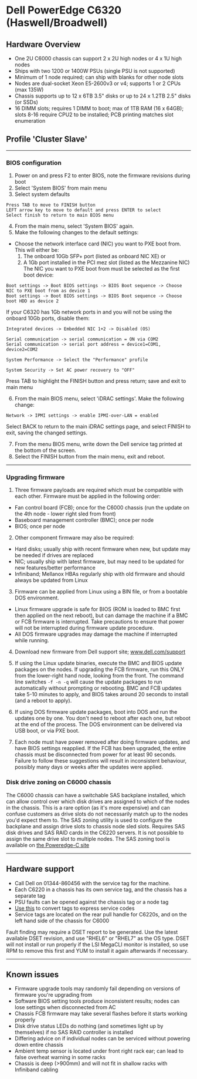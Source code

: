 # Dell PowerEdge C6320 (Haswell/Broadwell)

## Hardware Overview

 * One 2U C6000 chassis can support 2 x 2U high nodes or 4 x 1U high nodes
 * Ships with two 1200 or 1400W PSUs (single PSU is not supported)
 * Minimum of 1 node required; can ship with blanks for other node slots
 * Nodes are dual-socket Xeon E5-2600v3 or v4; supports 1 or 2 CPUs (max 135W)
 * Chassis supports up to 12 x 6TB 3.5" disks or up to 24 x 1.2TB 2.5" disks (or SSDs)
 * 16 DIMM slots; requires 1 DIMM to boot; max of 1TB RAM (16 x 64GB); slots 8-16 require CPU2 to be installed; PCB printing matches slot enumeration  

## Profile 'Cluster Slave'

***
### BIOS configuration
1. Power on and press F2 to enter BIOS, note the firmware revisions during boot
2. Select 'System BIOS' from main menu
3. Select system defaults
```
Press TAB to move to FINISH button
LEFT arrow key to move to default and press ENTER to select
Select finish to return to main BIOS menu
```
4. From the main menu, select 'System BIOS' again.
5. Make the following changes to the default settings:

 * Choose the network interface card (NIC) you want to PXE boot from. This will either be:
      1. The onboard 10Gb SFP+ port (listed as onboard NIC XE)
   or
      2. A 1Gb port installed in the PCI mez slot (listed as the Mezzanine NIC)
The NIC you want to PXE boot from must be selected as the first boot device:
```
Boot settings -> Boot BIOS settings -> BIOS Boot sequence -> Choose NIC to PXE boot from as device 1
Boot settings -> Boot BIOS settings -> BIOS Boot sequence -> Choose boot HDD as device 2
```

If your C6320 has 1Gb network ports in and you will not be using the onboard 10Gb ports, disable them:
```
Integrated devices -> Embedded NIC 1+2 -> Disabled (OS)
```

```
Serial communication -> serial communication = ON via COM2
Serial communication -> serial port address = device1=COM1, device2=COM2
```
```
System Performance -> Select the "Performance" profile
```
```
System Security -> Set AC power recovery to "OFF"
```
Press TAB to highlight the FINISH button and press return; save and exit to main menu


6. From the main BIOS menu, select 'iDRAC settings'. Make the following change:
```
Network -> IPMI settings -> enable IPMI-over-LAN = enabled
```

Select BACK to return to the main iDRAC settings page, and select FINISH to exit, saving the changed settings.

7. From the menu BIOS menu, write down the Dell service tag printed at the bottom of the screen.
8. Select the FINISH button from the main menu, exit and reboot.


***
### Upgrading firmware

1. Three firmware payloads are required which must be compatible with each other. Firmware must be applied in the following order:
 * Fan control board (FCB); once for the C6000 chassis (run the update on the 4th node - lower right sled from front)
 * Baseboard management controller (BMC); once per node
 * BIOS; once per node

2. Other component firmware may also be required:
 * Hard disks; usually ship with recent firmware when new, but update may be needed if drives are replaced
 * NIC; usually ship with latest firmware, but may need to be updated for new features/better performance
 * Infiniband; Mellanox HBAs regularly ship with old firmware and should always be updated from Linux

3. Firmware can be applied from Linux using a BIN file, or from a bootable DOS environment. 
 * Linux firmware upgrade is safe for BIOS (ROM is loaded to BMC first then applied on the next reboot), but can damage the machine if a BMC or FCB firmware is interrupted. Take precautions to ensure that power will not be interrupted during firmware update procedure. 
 * All DOS firmware upgrades may damage the machine if interrupted while running. 

4. Download new firmware from Dell support site; www.dell.com/support

5. If using the Linux update binaries, execute the BMC and BIOS update packages on the nodes. If upgrading the FCB firmware, run this ONLY from the lower-right hand node, looking from the front. The command line switches `-f -n -q` will cause the update packages to run automatically without prompting or rebooting. BMC and FCB updates take 5-10 minutes to apply, and BIOS takes around 20 seconds to install (and a reboot to apply). 

6. If using DOS firmware update packages, boot into DOS and run the updates one by one. You don't need to reboot after each one, but reboot at the end of the process. The DOS environment can be delivered via USB boot, or via PXE boot. 

7. Each node must have power removed after doing firmware updates, and have BIOS settings reapplied. If the FCB has been upgraded, the entire chassis must be disconnected from power for at least 90 seconds. Failure to follow these suggestions will result in inconsistent behaviour, possibly many days or weeks after the updates were applied. 

### Disk drive zoning on C6000 chassis

The C6000 chassis can have a switchable SAS backplane installed, which can allow control over which disk drives are assigned to which of the nodes in the chassis. This is a rare option (as it's more expensive) and can confuse customers as drive slots do not necessarily match up to the nodes you'd expect them to. The SAS zoning utility is used to configure the backplane and assign drive slots to chassis node sled slots. Requires SAS disk drives and SAS RAID cards in the C6220 servers. It is not possible to assign the same drive slot to multiple nodes. The SAS zoning tool is available on [the Poweredge-C site](http://poweredgec.com)

***
## Hardware support

 * Call Dell on 01344-860456 with the service tag for the machine.
 * Each C6220 in a chassis has its own service tag, and the chassis has a separate tag
 * PSU faults can be opened against the chassis tag or a node tag
 * [Use this](http://creativyst.com/Doc/Articles/HT/Dell/DellNumb.htm) to convert tags to express service codes
 * Service tags are located on the rear pull handle for C6220s, and on the left hand side of the chassis for C6000

Fault finding may require a DSET report to be generated. Use the latest available DSET revision, and use "RHEL6" or "RHEL7" as the OS type. DSET will not install or run properly if the LSI MegaCLI monitor is installed, so use RPM to remove this first and YUM to install it again afterwards if necessary.

***
## Known issues
 
 * Firmware upgrade tools may randomly fail depending on versions of firmware you're upgrading from
 * Software BIOS setting tools produce inconsistent results; nodes can lose settings when disconnected from AC
 * Chassis FCB firmware may take several flashes before it starts working properly
 * Disk drive status LEDs do nothing (and sometimes light up by themselves) if no SAS RAID controller is installed
 * Differing advice on if individual nodes can be serviced without powering down entire chassis
 * Ambient temp sensor is located under front right rack ear; can lead to false overheat warning in some racks
 * Chassis is deep (>900mm) and will not fit in shallow racks with Infiniband cabling